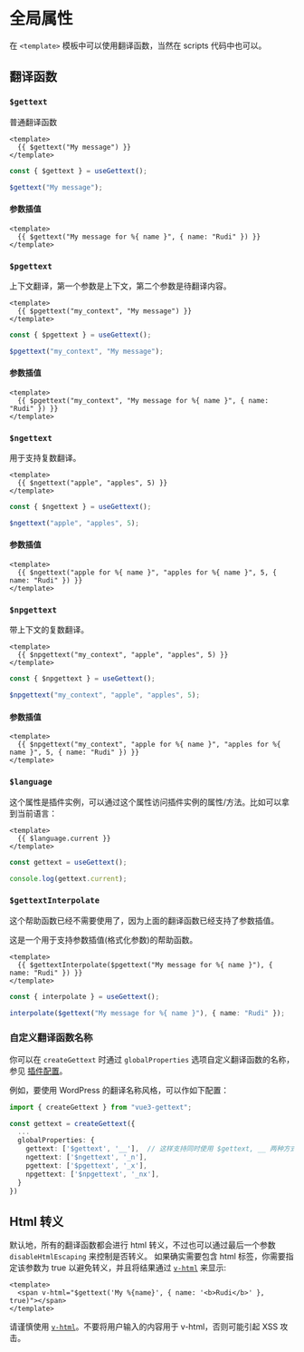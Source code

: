 # 全局属性
在 `<template>` 模板中可以使用翻译函数，当然在 scripts 代码中也可以。

## 翻译函数

### `$gettext`
普通翻译函数

```vue
<template>
  {{ $gettext("My message") }}
</template>
```

```ts
const { $gettext } = useGettext();

$gettext("My message");
```

#### 参数插值

```vue
<template>
  {{ $gettext("My message for %{ name }", { name: "Rudi" }) }}
</template>
```

### `$pgettext`
上下文翻译，第一个参数是上下文，第二个参数是待翻译内容。

```vue
<template>
  {{ $pgettext("my_context", "My message") }}
</template>
```

```ts
const { $pgettext } = useGettext();

$pgettext("my_context", "My message");
```

#### 参数插值

```vue
<template>
  {{ $pgettext("my_context", "My message for %{ name }", { name: "Rudi" }) }}
</template>
```

### `$ngettext`
用于支持复数翻译。

```vue
<template>
  {{ $ngettext("apple", "apples", 5) }}
</template>
```

```ts
const { $ngettext } = useGettext();

$ngettext("apple", "apples", 5);
```

#### 参数插值

```vue
<template>
  {{ $ngettext("apple for %{ name }", "apples for %{ name }", 5, { name: "Rudi" }) }}
</template>
```

### `$npgettext`
带上下文的复数翻译。

```vue
<template>
  {{ $npgettext("my_context", "apple", "apples", 5) }}
</template>
```

```ts
const { $npgettext } = useGettext();

$npgettext("my_context", "apple", "apples", 5);
```

#### 参数插值

```vue
<template>
  {{ $npgettext("my_context", "apple for %{ name }", "apples for %{ name }", 5, { name: "Rudi" }) }}
</template>
```

### `$language`
这个属性是插件实例，可以通过这个属性访问插件实例的属性/方法。比如可以拿到当前语言：


```vue
<template>
  {{ $language.current }}
</template>
```

```ts
const gettext = useGettext();

console.log(gettext.current);
```

### `$gettextInterpolate`

<div style="margin-top: 1rem;" class="warning">
这个帮助函数已经不需要使用了，因为上面的翻译函数已经支持了参数插值。
</div>

这是一个用于支持参数插值(格式化参数)的帮助函数。

```vue
<template>
  {{ $gettextInterpolate($pgettext("My message for %{ name }"), { name: "Rudi" }) }}
</template>
```

```ts
const { interpolate } = useGettext();

interpolate($gettext("My message for %{ name }"), { name: "Rudi" });
```

### 自定义翻译函数名称
你可以在 `createGettext` 时通过 `globalProperties` 选项自定义翻译函数的名称，参见 [插件配置](./configuration.md)。

例如，要使用 WordPress 的翻译名称风格，可以作如下配置：
```ts
import { createGettext } from "vue3-gettext";

const gettext = createGettext({
  ...
  globalProperties: {
    gettext: ['$gettext', '__'],  // 这样支持同时使用 $gettext, __ 两种方式
    ngettext: ['$ngettext', '_n'],
    pgettext: ['$pgettext', '_x'],
    npgettext: ['$npgettext', '_nx'],
  }
})

```

## Html 转义
默认地，所有的翻译函数都会进行 html 转义，不过也可以通过最后一个参数 `disableHtmlEscaping`  来控制是否转义。
如果确实需要包含 html 标签，你需要指定该参数为 true 以避免转义，并且将结果通过 [`v-html`](https://cn.vuejs.org/api/built-in-directives.html#v-html) 来显示:

```vue
<template>
  <span v-html="$gettext('My %{name}', { name: '<b>Rudi</b>' }, true)"></span>
</template>
```
请谨慎使用 [`v-html`](https://cn.vuejs.org/api/built-in-directives.html#v-html)。不要将用户输入的内容用于 v-html，否则可能引起 XSS 攻击。
